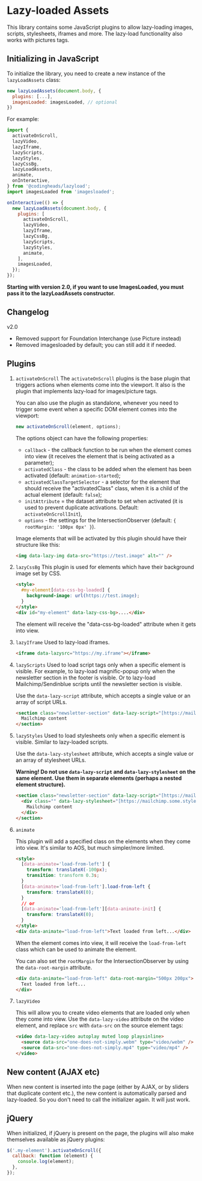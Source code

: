# Lazy-loaded Assets

This library contains some JavaScript plugins to allow lazy-loading images, scripts, stylesheets, iframes and more. The lazy-load functionality also works with pictures tags.

## Initializing in JavaScript

To initialize the library, you need to create a new instance of the `lazyLoadAssets` class:

```javascript
new lazyLoadAssets(document.body, {
  plugins: [...],
  imagesLoaded: imagesLoaded, // optional
})
```

For example:

```javascript
import {
  activateOnScroll,
  lazyVideo,
  lazyIframe,
  lazyScripts,
  lazyStyles,
  lazyCssBg,
  lazyLoadAssets,
  animate,
  onInteractive,
} from '@codingheads/lazyload';
import imagesLoaded from 'imagesloaded';

onInteractive(() => {
  new lazyLoadAssets(document.body, {
    plugins: [
      activateOnScroll,
      lazyVideo,
      lazyIframe,
      lazyCssBg,
      lazyScripts,
      lazyStyles,
      animate,
    ],
    imagesLoaded,
  });
});
```

**Starting with version 2.0, if you want to use ImagesLoaded, you must pass it to the lazyLoadAssets constructor.**

## Changelog

v2.0

- Removed support for Foundation Interchange (use Picture instead)
- Removed imagesloaded by default; you can still add it if needed.

## Plugins

1. `activateOnScroll`
   The `activateOnScroll` plugins is the base plugin that triggers actions when elements come into the viewport. It also is the plugin that implements lazy-load for images/picture tags.

   You can also use the plugin as standalone, whenever you need to trigger some event when a specific DOM element comes into the viewport:

   ```javascript
   new activateOnScroll(element, options);
   ```

   The options object can have the following properties:

   - `callback` - the callback function to be run when the element comes into view (it receives the element that is being activated as a parameter);
   - `activatedClass` - the class to be added when the element has been activated (default: `animation-started`);
   - `activatedClassTargetSelector` - a selector for the element that should receive the "activatedClass" class, when it is a child of the actual element (default: `false`);
   - `initAttribute` = the dataset attribute to set when activated (it is used to prevent duplicate activations. Default: `activateOnScrollInit`),
   - `options` - the settings for the IntersectionObserver (default: `{ rootMargin: '100px 0px' }`).

   Image elements that will be activated by this plugin should have their structure like this:

   ```html
   <img data-lazy-img data-src="https://test.image" alt="" />
   ```

2. `lazyCssBg`
   This plugin is used for elements which have their background image set by CSS.

   ```html
   <style>
     #my-element[data-css-bg-loaded] {
       background-image: url(https://test.image);
     }
   </style>
   <div id="my-element" data-lazy-css-bg>....</div>
   ```

   The element will receive the "data-css-bg-loaded" attribute when it gets into view.

3. `lazyIframe`
   Used to lazy-load iframes.

   ```html
   <iframe data-lazysrc="https://my.iframe"></iframe>
   ```

4. `lazyScripts`
   Used to load script tags only when a specific element is visible. For example, to lazy-load magnific-popup only when the newsletter section in the footer is visible. Or to lazy-load Mailchimp/Sendinblue scripts until the newsletter section is visible.

   Use the `data-lazy-script` attribute, which accepts a single value or an array of script URLs.

   ```html
   <section class="newsletter-section" data-lazy-script="[https://mailchimp.some.script]">
     Mailchimp content
   </section>
   ```

5. `lazyStyles`
   Used to load stylesheets only when a specific element is visible. Similar to lazy-loaded scripts.

   Use the `data-lazy-stylesheet` attribute, which accepts a single value or an array of stylesheet URLs.

   **Warning! Do not use `data-lazy-script` and `data-lazy-stylesheet` on the same element. Use them in separate elements (perhaps a nested element structure).**

   ```html
   <section class="newsletter-section" data-lazy-script="[https://mailchimp.some.script]">
     <div class="" data-lazy-stylesheet="[https://mailchimp.some.styles]">
       Mailchimp content
     </div>
   </section>
   ```

6. `animate`

   This plugin will add a specified class on the elements when they come into view. It's similar to AOS, but much simpler/more limited.

   ```html
   <style>
     [data-animate='load-from-left'] {
       transform: translateX(-100px);
       transition: transform 0.3s;
     }
     [data-animate='load-from-left'].load-from-left {
       transform: translateX(0);
     }
     // or
     [data-animate='load-from-left'][data-animate-init] {
       transform: translateX(0);
     }
   </style>
   <div data-animate="load-from-left">Text loaded from left...</div>
   ```

   When the element comes into view, it will receive the `load-from-left` class which can be used to animate the element.

   You can also set the `rootMargin` for the IntersectionObserver by using the `data-root-margin` attribute.

   ```html
   <div data-animate="load-from-left" data-root-margin="500px 200px">
     Text loaded from left...
   </div>
   ```

7. `lazyVideo`

   This will allow you to create video elements that are loaded only when they come into view.
   Use the `data-lazy-video` attribute on the video element, and replace `src` with `data-src` on the source element tags:

   ```html
   <video data-lazy-video autoplay muted loop playsinline>
     <source data-src="one-does-not-simply.webm" type="video/webm" />
     <source data-src="one-does-not-simply.mp4" type="video/mp4" />
   </video>
   ```

## New content (AJAX etc)

When new content is inserted into the page (either by AJAX, or by sliders that duplicate content etc.), the new content is automatically parsed and lazy-loaded. So you don't need to call the initializer again. It will just work.

## jQuery

When initialized, if jQuery is present on the page, the plugins will also make themselves available as jQuery plugins:

```javascript
$('.my-element').activateOnScroll({
  callback: function (element) {
    console.log(element);
  },
});
```
